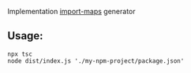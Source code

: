 ﻿Implementation [import-maps](https://github.com/WICG/import-maps) generator

## Usage: 
```
npx tsc
node dist/index.js './my-npm-project/package.json'
```